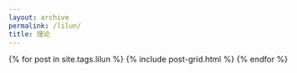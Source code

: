 ```yaml
---
layout: archive
permalink: /lilun/
title: 理论
---
```



<div class="tiles">
  {% for post in site.tags.lilun %}
 	{% include post-grid.html %}
  {% endfor %}
</div>
